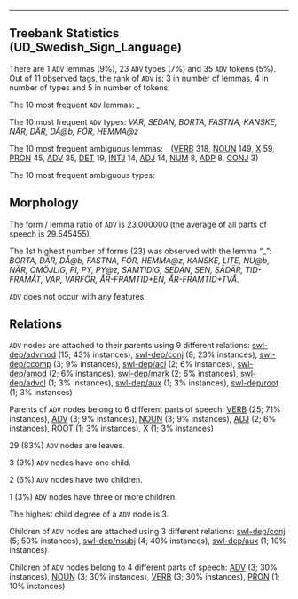 

--------------------------------------------------------------------------------

## Treebank Statistics (UD_Swedish_Sign_Language)

There are 1 `ADV` lemmas (9%), 23 `ADV` types (7%) and 35 `ADV` tokens (5%).
Out of 11 observed tags, the rank of `ADV` is: 3 in number of lemmas, 4 in number of types and 5 in number of tokens.

The 10 most frequent `ADV` lemmas: <em>_</em>

The 10 most frequent `ADV` types:  <em>VAR, SEDAN, BORTA, FASTNA, KANSKE, NÄR, DÄR, DÅ@b, FÖR, HEMMA@z</em>

The 10 most frequent ambiguous lemmas: <em>_</em> ([VERB]() 318, [NOUN]() 149, [X]() 59, [PRON]() 45, [ADV]() 35, [DET]() 19, [INTJ]() 14, [ADJ]() 14, [NUM]() 8, [ADP]() 8, [CONJ]() 3)

The 10 most frequent ambiguous types:  



## Morphology

The form / lemma ratio of `ADV` is 23.000000 (the average of all parts of speech is 29.545455).

The 1st highest number of forms (23) was observed with the lemma “_”: <em>BORTA, DÄR, DÅ@b, FASTNA, FÖR, HEMMA@z, KANSKE, LITE, NU@b, NÄR, OMÖJLIG, PI, PY, PY@z, SAMTIDIG, SEDAN, SEN, SÅDÄR, TID-FRAMÅT, VAR, VARFÖR, ÅR-FRAMTID+EN, ÅR-FRAMTID+TVÅ</em>.

`ADV` does not occur with any features.


## Relations

`ADV` nodes are attached to their parents using 9 different relations: [swl-dep/advmod]() (15; 43% instances), [swl-dep/conj]() (8; 23% instances), [swl-dep/ccomp]() (3; 9% instances), [swl-dep/acl]() (2; 6% instances), [swl-dep/amod]() (2; 6% instances), [swl-dep/mark]() (2; 6% instances), [swl-dep/advcl]() (1; 3% instances), [swl-dep/aux]() (1; 3% instances), [swl-dep/root]() (1; 3% instances)

Parents of `ADV` nodes belong to 6 different parts of speech: [VERB]() (25; 71% instances), [ADV]() (3; 9% instances), [NOUN]() (3; 9% instances), [ADJ]() (2; 6% instances), [ROOT]() (1; 3% instances), [X]() (1; 3% instances)

29 (83%) `ADV` nodes are leaves.

3 (9%) `ADV` nodes have one child.

2 (6%) `ADV` nodes have two children.

1 (3%) `ADV` nodes have three or more children.

The highest child degree of a `ADV` node is 3.

Children of `ADV` nodes are attached using 3 different relations: [swl-dep/conj]() (5; 50% instances), [swl-dep/nsubj]() (4; 40% instances), [swl-dep/aux]() (1; 10% instances)

Children of `ADV` nodes belong to 4 different parts of speech: [ADV]() (3; 30% instances), [NOUN]() (3; 30% instances), [VERB]() (3; 30% instances), [PRON]() (1; 10% instances)

